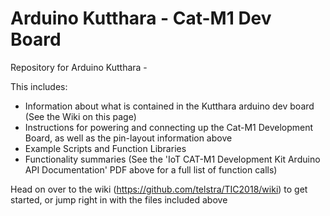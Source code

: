 # Arduino Kutthara - Cat-M1 Dev Board
Repository for Arduino Kutthara - 

This includes:
 - Information about what is contained in the Kutthara arduino dev board (See the Wiki on this page)
 - Instructions for powering and connecting up the Cat-M1 Development Board, as well as the pin-layout information above
 - Example Scripts and Function Libraries
 - Functionality summaries (See the 'IoT CAT-M1 Development Kit Arduino API Documentation' PDF above for a full list of function calls)

Head on over to the wiki (https://github.com/telstra/TIC2018/wiki) to get started, or jump right in with the files included above


